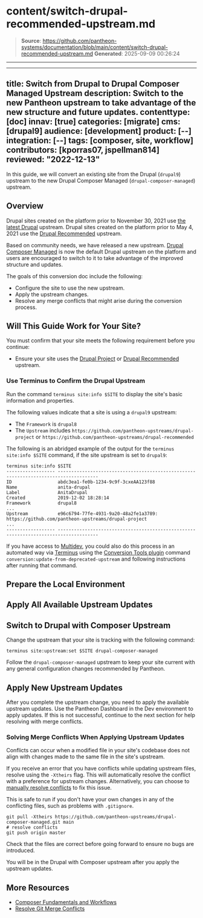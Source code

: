 # content/switch-drupal-recommended-upstream.md

> **Source**: https://github.com/pantheon-systems/documentation/blob/main/content/switch-drupal-recommended-upstream.md
> **Generated**: 2025-09-09 00:26:24

---

---
title: Switch from Drupal to Drupal Composer Managed Upstream
description: Switch to the new Pantheon upstream to take advantage of the new structure and future updates.
contenttype: [doc]
innav: [true]
categories: [migrate]
cms: [drupal9]
audience: [development]
product: [--]
integration: [--]
tags: [composer, site, workflow]
contributors: [kporras07, jspellman814]
reviewed: "2022-12-13"
---

In this guide, we will convert an existing site from the Drupal (`drupal9`) upstream to the new Drupal Composer Managed (`drupal-composer-managed`) upstream.

## Overview

Drupal sites created on the platform prior to November 30, 2021 use [the latest Drupal](https://github.com/pantheon-upstreams/drupal-project) upstream. Drupal sites created on the platform prior to May 4, 2021 use the [Drupal Recommended](https://github.com/pantheon-upstreams/drupal-recommended) upstream.

Based on community needs, we have released a new upstream. [Drupal Composer Managed](https://github.com/pantheon-upstreams/drupal-composer-managed) is now the default Drupal upstream on the platform and users are encouraged to switch to it to take advantage of the improved structure and updates.

The goals of this conversion doc include the following:

* Configure the site to use the new upstream.
* Apply the upstream changes.
* Resolve any merge conflicts that might arise during the conversion process.

## Will This Guide Work for Your Site?

You must confirm that your site meets the following requirement before you continue:

- Ensure your site uses the [Drupal Project](https://github.com/pantheon-upstreams/drupal-project) or [Drupal Recommended](https://github.com/pantheon-upstreams/drupal-recommended) upstream.

### Use Terminus to Confirm the Drupal Upstream

Run the command `terminus site:info $SITE` to display the site's basic information and properties.

 The following values indicate that a site is using a `drupal9` upstream:
  * The `Framework` is `drupal8`
  * The `Upstream` includes `https://github.com/pantheon-upstreams/drupal-project` or `https://github.com/pantheon-upstreams/drupal-recommended`

  The following is an abridged example of the output for the `terminus site:info $SITE` command, if the site upstream is set to `drupal9`:

  ```bash{outputLines:2-18}
  terminus site:info $SITE
  ------------------ -------------------------------------------------------------------------------------
  ID                 abdc3ea1-fe0b-1234-9c9f-3cxeAA123f88
  Name               anita-drupal
  Label              AnitaDrupal
  Created            2019-12-02 18:28:14
  Framework          drupal8
  ...
  Upstream           e96c6794-77fe-4931-9a20-48a2fe1a3789: https://github.com/pantheon-upstreams/drupal-project
  ...
  ------------------ -------------------------------------------------------------------------------------
  ```

<Alert title="Note" type="info">

  If you have access to [Multidev](/guides/multidev), you could also do this process in an automated way via [Terminus](/terminus) using the [Conversion Tools plugin](https://github.com/pantheon-systems/terminus-conversion-tools-plugin) command `conversion:update-from-deprecated-upstream` and following instructions after running that command.
  
</Alert>

## Prepare the Local Environment

<Partial file="drupal/prepare-local-environment-no-clone.md" />

## Apply All Available Upstream Updates

<Partial file="drupal-apply-upstream-updates.md" />

## Switch to Drupal with Composer Upstream

Change the upstream that your site is tracking with the following command:

```bash{promptUser:user}
terminus site:upstream:set $SITE drupal-composer-managed
```

Follow the `drupal-composer-managed` upstream to keep your site current with any general configuration changes recommended by Pantheon.

## Apply New Upstream Updates

After you complete the upstream change, you need to apply the available upstream updates. Use the Pantheon Dashboard in the Dev environment to apply updates. If this is not successful, continue to the next section for help resolving with merge conflicts.

### Solving Merge Conflicts When Applying Upstream Updates

Conflicts can occur when a modified file in your site's codebase does not align with changes made to the same file in the site's upstream.

If you receive an error that you have conflicts while updating upstream files, resolve using the `-Xtheirs` flag. This will automatically resolve the conflict with a preference for upstream changes. Alternatively, you can choose to [manually resolve conflicts](/guides/git/resolve-merge-conflicts#manually-resolve-conflicts) to fix this issue.

This is safe to run if you don't have your own changes in any of the conflicting files, such as problems with `.gitignore`.

```bash{promptUser: user}
git pull -Xtheirs https://github.com/pantheon-upstreams/drupal-composer-managed.git main
# resolve conflicts
git push origin master
```

Check that the files are correct before going forward to ensure no bugs are introduced.

You will be in the Drupal with Composer upstream after you apply the upstream updates.

## More Resources

- [Composer Fundamentals and Workflows](/guides/composer)
- [Resolve Git Merge Conflicts](/guides/git/resolve-merge-conflicts)
